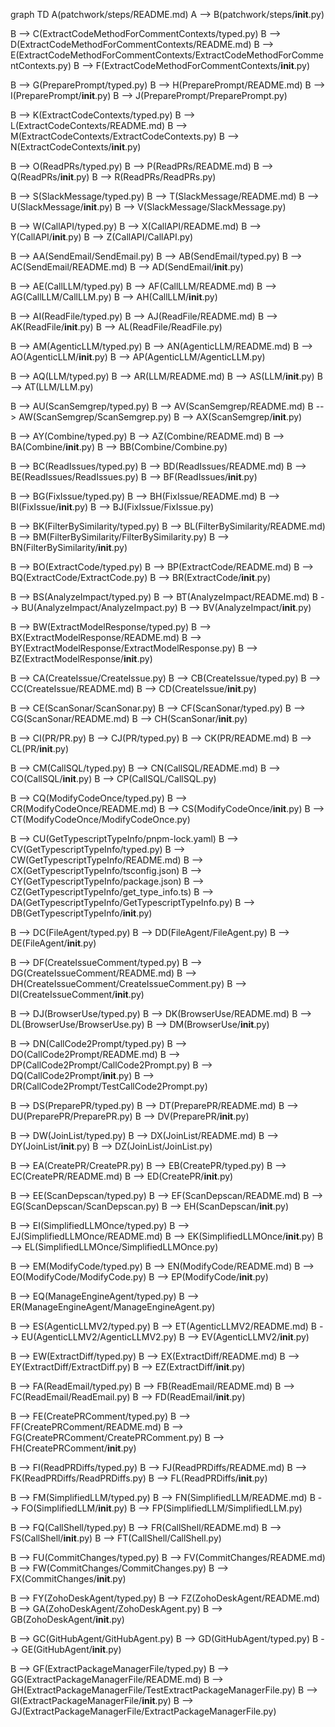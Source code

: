 graph TD
  A(patchwork/steps/README.md)
  A --> B(patchwork/steps/__init__.py)

  B --> C(ExtractCodeMethodForCommentContexts/typed.py)
  B --> D(ExtractCodeMethodForCommentContexts/README.md)
  B --> E(ExtractCodeMethodForCommentContexts/ExtractCodeMethodForCommentContexts.py)
  B --> F(ExtractCodeMethodForCommentContexts/__init__.py)

  B --> G(PreparePrompt/typed.py)
  B --> H(PreparePrompt/README.md)
  B --> I(PreparePrompt/__init__.py)
  B --> J(PreparePrompt/PreparePrompt.py)

  B --> K(ExtractCodeContexts/typed.py)
  B --> L(ExtractCodeContexts/README.md)
  B --> M(ExtractCodeContexts/ExtractCodeContexts.py)
  B --> N(ExtractCodeContexts/__init__.py)

  B --> O(ReadPRs/typed.py)
  B --> P(ReadPRs/README.md)
  B --> Q(ReadPRs/__init__.py)
  B --> R(ReadPRs/ReadPRs.py)

  B --> S(SlackMessage/typed.py)
  B --> T(SlackMessage/README.md)
  B --> U(SlackMessage/__init__.py)
  B --> V(SlackMessage/SlackMessage.py)

  B --> W(CallAPI/typed.py)
  B --> X(CallAPI/README.md)
  B --> Y(CallAPI/__init__.py)
  B --> Z(CallAPI/CallAPI.py)

  B --> AA(SendEmail/SendEmail.py)
  B --> AB(SendEmail/typed.py)
  B --> AC(SendEmail/README.md)
  B --> AD(SendEmail/__init__.py)

  B --> AE(CallLLM/typed.py)
  B --> AF(CallLLM/README.md)
  B --> AG(CallLLM/CallLLM.py)
  B --> AH(CallLLM/__init__.py)

  B --> AI(ReadFile/typed.py)
  B --> AJ(ReadFile/README.md)
  B --> AK(ReadFile/__init__.py)
  B --> AL(ReadFile/ReadFile.py)

  B --> AM(AgenticLLM/typed.py)
  B --> AN(AgenticLLM/README.md)
  B --> AO(AgenticLLM/__init__.py)
  B --> AP(AgenticLLM/AgenticLLM.py)

  B --> AQ(LLM/typed.py)
  B --> AR(LLM/README.md)
  B --> AS(LLM/__init__.py)
  B --> AT(LLM/LLM.py)

  B --> AU(ScanSemgrep/typed.py)
  B --> AV(ScanSemgrep/README.md)
  B --> AW(ScanSemgrep/ScanSemgrep.py)
  B --> AX(ScanSemgrep/__init__.py)

  B --> AY(Combine/typed.py)
  B --> AZ(Combine/README.md)
  B --> BA(Combine/__init__.py)
  B --> BB(Combine/Combine.py)

  B --> BC(ReadIssues/typed.py)
  B --> BD(ReadIssues/README.md)
  B --> BE(ReadIssues/ReadIssues.py)
  B --> BF(ReadIssues/__init__.py)

  B --> BG(FixIssue/typed.py)
  B --> BH(FixIssue/README.md)
  B --> BI(FixIssue/__init__.py)
  B --> BJ(FixIssue/FixIssue.py)

  B --> BK(FilterBySimilarity/typed.py)
  B --> BL(FilterBySimilarity/README.md)
  B --> BM(FilterBySimilarity/FilterBySimilarity.py)
  B --> BN(FilterBySimilarity/__init__.py)

  B --> BO(ExtractCode/typed.py)
  B --> BP(ExtractCode/README.md)
  B --> BQ(ExtractCode/ExtractCode.py)
  B --> BR(ExtractCode/__init__.py)

  B --> BS(AnalyzeImpact/typed.py)
  B --> BT(AnalyzeImpact/README.md)
  B --> BU(AnalyzeImpact/AnalyzeImpact.py)
  B --> BV(AnalyzeImpact/__init__.py)

  B --> BW(ExtractModelResponse/typed.py)
  B --> BX(ExtractModelResponse/README.md)
  B --> BY(ExtractModelResponse/ExtractModelResponse.py)
  B --> BZ(ExtractModelResponse/__init__.py)

  B --> CA(CreateIssue/CreateIssue.py)
  B --> CB(CreateIssue/typed.py)
  B --> CC(CreateIssue/README.md)
  B --> CD(CreateIssue/__init__.py)

  B --> CE(ScanSonar/ScanSonar.py)
  B --> CF(ScanSonar/typed.py)
  B --> CG(ScanSonar/README.md)
  B --> CH(ScanSonar/__init__.py)

  B --> CI(PR/PR.py)
  B --> CJ(PR/typed.py)
  B --> CK(PR/README.md)
  B --> CL(PR/__init__.py)

  B --> CM(CallSQL/typed.py)
  B --> CN(CallSQL/README.md)
  B --> CO(CallSQL/__init__.py)
  B --> CP(CallSQL/CallSQL.py)

  B --> CQ(ModifyCodeOnce/typed.py)
  B --> CR(ModifyCodeOnce/README.md)
  B --> CS(ModifyCodeOnce/__init__.py)
  B --> CT(ModifyCodeOnce/ModifyCodeOnce.py)

  B --> CU(GetTypescriptTypeInfo/pnpm-lock.yaml)
  B --> CV(GetTypescriptTypeInfo/typed.py)
  B --> CW(GetTypescriptTypeInfo/README.md)
  B --> CX(GetTypescriptTypeInfo/tsconfig.json)
  B --> CY(GetTypescriptTypeInfo/package.json)
  B --> CZ(GetTypescriptTypeInfo/get_type_info.ts)
  B --> DA(GetTypescriptTypeInfo/GetTypescriptTypeInfo.py)
  B --> DB(GetTypescriptTypeInfo/__init__.py)

  B --> DC(FileAgent/typed.py)
  B --> DD(FileAgent/FileAgent.py)
  B --> DE(FileAgent/__init__.py)

  B --> DF(CreateIssueComment/typed.py)
  B --> DG(CreateIssueComment/README.md)
  B --> DH(CreateIssueComment/CreateIssueComment.py)
  B --> DI(CreateIssueComment/__init__.py)

  B --> DJ(BrowserUse/typed.py)
  B --> DK(BrowserUse/README.md)
  B --> DL(BrowserUse/BrowserUse.py)
  B --> DM(BrowserUse/__init__.py)

  B --> DN(CallCode2Prompt/typed.py)
  B --> DO(CallCode2Prompt/README.md)
  B --> DP(CallCode2Prompt/CallCode2Prompt.py)
  B --> DQ(CallCode2Prompt/__init__.py)
  B --> DR(CallCode2Prompt/TestCallCode2Prompt.py)

  B --> DS(PreparePR/typed.py)
  B --> DT(PreparePR/README.md)
  B --> DU(PreparePR/PreparePR.py)
  B --> DV(PreparePR/__init__.py)

  B --> DW(JoinList/typed.py)
  B --> DX(JoinList/README.md)
  B --> DY(JoinList/__init__.py)
  B --> DZ(JoinList/JoinList.py)

  B --> EA(CreatePR/CreatePR.py)
  B --> EB(CreatePR/typed.py)
  B --> EC(CreatePR/README.md)
  B --> ED(CreatePR/__init__.py)

  B --> EE(ScanDepscan/typed.py)
  B --> EF(ScanDepscan/README.md)
  B --> EG(ScanDepscan/ScanDepscan.py)
  B --> EH(ScanDepscan/__init__.py)

  B --> EI(SimplifiedLLMOnce/typed.py)
  B --> EJ(SimplifiedLLMOnce/README.md)
  B --> EK(SimplifiedLLMOnce/__init__.py)
  B --> EL(SimplifiedLLMOnce/SimplifiedLLMOnce.py)

  B --> EM(ModifyCode/typed.py)
  B --> EN(ModifyCode/README.md)
  B --> EO(ModifyCode/ModifyCode.py)
  B --> EP(ModifyCode/__init__.py)

  B --> EQ(ManageEngineAgent/typed.py)
  B --> ER(ManageEngineAgent/ManageEngineAgent.py)

  B --> ES(AgenticLLMV2/typed.py)
  B --> ET(AgenticLLMV2/README.md)
  B --> EU(AgenticLLMV2/AgenticLLMV2.py)
  B --> EV(AgenticLLMV2/__init__.py)

  B --> EW(ExtractDiff/typed.py)
  B --> EX(ExtractDiff/README.md)
  B --> EY(ExtractDiff/ExtractDiff.py)
  B --> EZ(ExtractDiff/__init__.py)

  B --> FA(ReadEmail/typed.py)
  B --> FB(ReadEmail/README.md)
  B --> FC(ReadEmail/ReadEmail.py)
  B --> FD(ReadEmail/__init__.py)

  B --> FE(CreatePRComment/typed.py)
  B --> FF(CreatePRComment/README.md)
  B --> FG(CreatePRComment/CreatePRComment.py)
  B --> FH(CreatePRComment/__init__.py)

  B --> FI(ReadPRDiffs/typed.py)
  B --> FJ(ReadPRDiffs/README.md)
  B --> FK(ReadPRDiffs/ReadPRDiffs.py)
  B --> FL(ReadPRDiffs/__init__.py)

  B --> FM(SimplifiedLLM/typed.py)
  B --> FN(SimplifiedLLM/README.md)
  B --> FO(SimplifiedLLM/__init__.py)
  B --> FP(SimplifiedLLM/SimplifiedLLM.py)

  B --> FQ(CallShell/typed.py)
  B --> FR(CallShell/README.md)
  B --> FS(CallShell/__init__.py)
  B --> FT(CallShell/CallShell.py)

  B --> FU(CommitChanges/typed.py)
  B --> FV(CommitChanges/README.md)
  B --> FW(CommitChanges/CommitChanges.py)
  B --> FX(CommitChanges/__init__.py)

  B --> FY(ZohoDeskAgent/typed.py)
  B --> FZ(ZohoDeskAgent/README.md)
  B --> GA(ZohoDeskAgent/ZohoDeskAgent.py)
  B --> GB(ZohoDeskAgent/__init__.py)

  B --> GC(GitHubAgent/GitHubAgent.py)
  B --> GD(GitHubAgent/typed.py)
  B --> GE(GitHubAgent/__init__.py)

  B --> GF(ExtractPackageManagerFile/typed.py)
  B --> GG(ExtractPackageManagerFile/README.md)
  B --> GH(ExtractPackageManagerFile/TestExtractPackageManagerFile.py)
  B --> GI(ExtractPackageManagerFile/__init__.py)
  B --> GJ(ExtractPackageManagerFile/ExtractPackageManagerFile.py)

